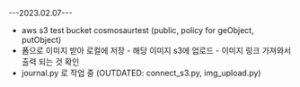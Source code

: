 ---2023.02.07---
- aws s3 test bucket cosmosaurtest (public, policy for geObject, putObject)
- 폼으로 이미지 받아 로컬에 저장 - 해당 이미지 s3에 업로드 - 이미지 링크 가져와서 출력 되는 것 확인
- journal.py 로 작업 중 (OUTDATED: connect_s3.py, img_upload.py)
